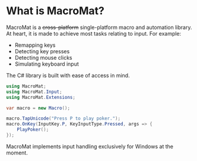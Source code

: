 # What is MacroMat?

MacroMat is a ~~cross-platform~~ single-platform macro and automation library. At heart, it is made
to achieve most tasks relating to input. For example:

- Remapping keys
- Detecting key presses
- Detecting mouse clicks
- Simulating keyboard input

The C# library is built with ease of access in mind.

```cs
using MacroMat;
using MacroMat.Input;
using MacroMat.Extensions;

var macro = new Macro();

macro.TapUnicode("Press P to play poker.");
macro.OnKey(InputKey.P, KeyInputType.Pressed, args => {
    PlayPoker();
});
```

MacroMat implements input handling exclusively for Windows at the moment.
